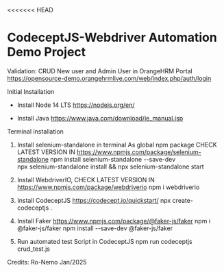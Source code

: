 <<<<<<< HEAD
# CodeceptJS-Webdriver Automation Demo Project
Validation: CRUD New user and Admin User in OrangeHRM Portal
https://opensource-demo.orangehrmlive.com/web/index.php/auth/login



Initial Installation 
- Install Node 14 LTS
https://nodejs.org/en/

- Install Java
https://www.java.com/download/ie_manual.jsp


Terminal installation

1) Install selenium-standalone in terminal As global npm package
CHECK LATEST VERSION IN https://www.npmjs.com/package/selenium-standalone
npm install selenium-standalone --save-dev  
npx selenium-standalone install && npx selenium-standalone start

2) Install WebdriverIO, CHECK LATEST VERSION IN https://www.npmjs.com/package/webdriverio
npm i webdriverio

3) Install CodeceptJS    https://codecept.io/quickstart/
npx create-codeceptjs .

4) Install Faker
https://www.npmjs.com/package/@faker-js/faker
npm i @faker-js/faker
npm install --save-dev @faker-js/faker

5) Run automated test Script in CodeceptJS 
npm run codeceptjs crud_test.js




Credits: Ro-Nemo
Jan/2025

